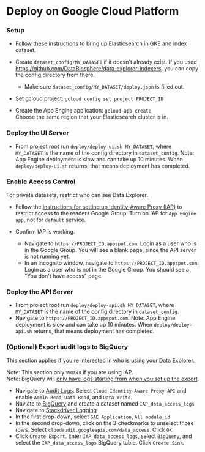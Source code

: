 # Deploy on Google Cloud Platform

### Setup

- [Follow these instructions](https://github.com/DataBiosphere/data-explorer-indexers/tree/master/bigquery/deploy)
  to bring up Elasticsearch in GKE and index dataset.

- Create `dataset_config/MY_DATASET` if it doesn't already exist. If you used
  https://github.com/DataBiosphere/data-explorer-indexers, you can copy the
  config directory from there.

  - Make sure `dataset_config/MY_DATASET/deploy.json` is filled out.

- Set gcloud project: `gcloud config set project PROJECT_ID`

- Create the App Engine application: `gcloud app create`  
  Choose the same region that your Elasticsearch cluster is in.

### Deploy the UI Server

- From project root run `deploy/deploy-ui.sh MY_DATASET`, where `MY_DATASET` is
  the name of the config directory in `dataset_config`.
  Note: App Engine deployment is
  slow and can take up 10 minutes. When `deploy/deploy-ui.sh` returns, that means
  deployment has completed.

### Enable Access Control

For private datasets, restrict who can see Data Explorer.

- Follow the [instructions for setting up Identity-Aware Proxy (IAP)](https://cloud.google.com/iap/docs/app-engine-quickstart#enabling_iap)
  to restrict access to the readers Google Group. Turn on IAP for
  `App Engine app`, not for `default` service.

- Confirm IAP is working.
  - Navigate to `https://PROJECT_ID.appspot.com`. Login as a user who is in the
    Google Group. You will see a blank page, since the API server is not running
    yet.
  - In an incognito window, navigate to `https://PROJECT_ID.appspot.com`. Login
    as a user who is not in the Google Group. You should see a "You don't have
    access" page.

### Deploy the API Server

- From project root run `deploy/deploy-api.sh MY_DATASET`, where `MY_DATASET` is
  the name of the config directory in `dataset_config`.
- Navigate to `https://PROJECT_ID.appspot.com`. Note: App Engine deployment is
  slow and can take up 10 minutes. When `deploy/deploy-api.sh` returns, that means
  deployment has completed.

### (Optional) Export audit logs to BigQuery

This section applies if you're interested in who is using your Data Explorer.

Note: This section only works if you are using IAP.  
Note: BigQuery will [only have logs starting from when you set up the export](https://issuetracker.google.com/issues/64718059).

- Navigate to [Audit Logs](https://console.cloud.google.com/iam-admin/audit). Select `Cloud Identity-Aware Proxy API` and enable `Admin Read`, `Data Read`, and `Data Write`.
- Naviate to [BigQuery](https://console.cloud.google.com/bigquery) and create a dataset named `IAP_data_access_logs`
- Navigate to [Stackdriver Logging](https://console.cloud.google.com/logs/viewer)
- In the first drop-down, select `GAE Application`, `All module_id`
- In the second drop-down, click on the 3 checkmarks to unselect those rows. Select `cloudaudit.googleapis.com/data_access`. Click `OK`
- Click `Create Export`. Enter `IAP_data_access_logs`, select `BigQuery`, and
  select the `IAP_data_access_logs` BigQuery table. Click `Create Sink`.
